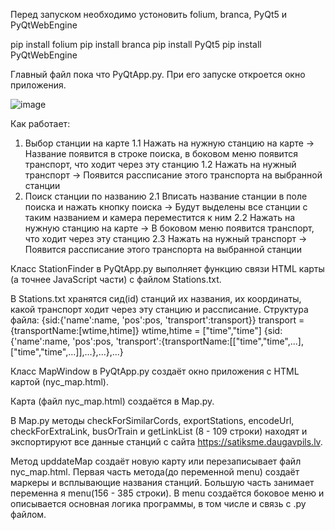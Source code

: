 Перед запуском необходимо устоновить folium, branca, PyQt5 и PyQtWebEngine

pip install folium
pip install branca
pip install PyQt5
pip install PyQtWebEngine

Главный файл пока что PyQtApp.py. При его запуске откроется окно приложения.

![image](https://github.com/user-attachments/assets/5c82f61f-8306-49ef-8fda-d54d762b07de)


Как работает:
  1. Выбор станции на карте
     1.1 Нажать на нужную станцию на карте -> Название появится в строке поиска, в боковом меню появится транспорт, что ходит через эту станцию
     1.2 Нажать на нужный транспорт -> Появится рассписание этого транспорта на выбранной станции
  2. Поиск станции по названию
     2.1 Вписать название станции в поле поиска и нажать кнопку поиска -> Будут выделены все станции с таким названием и камера переместится к ним
     2.2 Нажать на нужную станцию на карте -> В боковом меню появится транспорт, что ходит через эту станцию
     2.3 Нажать на нужный транспорт -> Появится рассписание этого транспорта на выбранной станции

Класс StationFinder в PyQtApp.py выполняет функцию связи HTML карты (а точнее JavaScript части) с файлом Stations.txt.

В Stations.txt хранятся сид(id) станций их названия, их координаты, какой транспорт ходит через эту станцию и рассписание.
Структура файла:
{sid:{'name':name, 'pos':pos, 'transport':transport}}
transport = {transportName:[wtime,htime]}
wtime,htime = ["time","time"]
{sid:{'name':name, 'pos':pos, 'transport':{transportName:[["time","time",...],["time","time",...]],...},...},...}


Класс MapWindow в PyQtApp.py создаёт окно приложения с HTML картой (nyc_map.html).

Карта (файл nyc_map.html) создаётся в Map.py.

В Map.py методы checkForSimilarCords, exportStations, encodeUrl, checkForExtraLink, busOrTrain и getLinkList (8 - 109 строки) находят и экспортируют все данные станций с сайта https://satiksme.daugavpils.lv.

  Метод upddateMap создаёт новую карту или перезаписывает файл nyc_map.html.
  Первая часть метода(до переменной menu) создаёт маркеры и всплывающие названия станций.
  Большую часть занимает переменна я menu(156 - 385 строки). В menu создаётся боковое меню и описывается основная логика программы, в том числе и связь с .py файлом.

